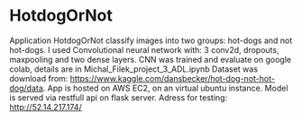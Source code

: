 # HotdogOrNot

Application HotdogOrNot classify images into two groups: hot-dogs and not hot-dogs.
I used Convolutional neural network with: 3 conv2d,  dropouts, maxpooling and two dense layers.
CNN was trained and evaluate on google colab, details are in Michal_Filek_project_3_ADL.ipynb
Dataset was download from: https://www.kaggle.com/dansbecker/hot-dog-not-hot-dog/data.
App is hosted on AWS EC2, on an virtual ubuntu instance.
Model is served via restfull api on flask server.
Adress for testing: http://52.14.217.174/
